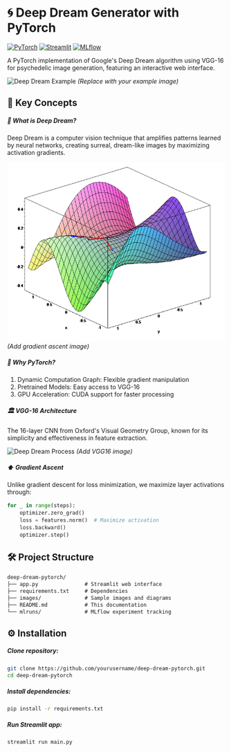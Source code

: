 # 🌀 Deep Dream Generator with PyTorch

[![PyTorch](https://img.shields.io/badge/PyTorch-2.0+-red.svg)](https://pytorch.org/)
[![Streamlit](https://img.shields.io/badge/Streamlit-Web%20UI-FF4B4B.svg)](https://streamlit.io/)
[![MLflow](https://img.shields.io/badge/MLflow-Experiment%20Tracking-%230099cc.svg)](https://mlflow.org/)

A PyTorch implementation of Google's Deep Dream algorithm using VGG-16 for psychedelic image generation, featuring an interactive web interface.

![Deep Dream Example](images/example.jpg) *(Replace with your example image)*

## 🧠 Key Concepts

##### 🌌 What is Deep Dream?
Deep Dream is a computer vision technique that amplifies patterns learned by neural networks, creating surreal, dream-like images by maximizing activation gradients.

![Deep Dream Process](images/gradient_ascent.png) *(Add gradient ascent image)*

##### 🚀 Why PyTorch?
1. Dynamic Computation Graph: Flexible gradient manipulation
2. Pretrained Models: Easy access to VGG-16
3. GPU Acceleration: CUDA support for faster processing

##### 🏛️ VGG-16 Architecture
The 16-layer CNN from Oxford's Visual Geometry Group, known for its simplicity and effectiveness in feature extraction.

![Deep Dream Process](images/vgg16.png) *(Add VGG16 image)*

##### ⬆️ Gradient Ascent
Unlike gradient descent for loss minimization, we maximize layer activations through:

```python
for _ in range(steps):
    optimizer.zero_grad()
    loss = features.norm()  # Maximize activation
    loss.backward()
    optimizer.step()
```

## 🛠️ Project Structure

```plaintext
deep-dream-pytorch/
├── app.py               # Streamlit web interface
├── requirements.txt     # Dependencies
├── images/              # Sample images and diagrams
├── README.md            # This documentation
└── mlruns/              # MLflow experiment tracking
```

## ⚙️ Installation

##### Clone repository:
```bash
git clone https://github.com/yourusername/deep-dream-pytorch.git
cd deep-dream-pytorch
```

##### Install dependencies:
```bash
pip install -r requirements.txt
```

##### Run Streamlit app:
```bash
streamlit run main.py
```
